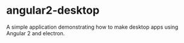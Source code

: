 # angular2-desktop
A simple application demonstrating how to make desktop apps using Angular 2 and electron.


